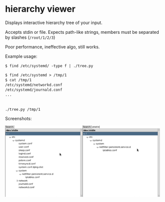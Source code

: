 hierarchy viewer
================

Displays interactive hierarchy tree of your input.

Accepts stdin or file. Expects path-like strings, members must be separated by slashes (`/root/1/2/3`)

Poor performance, ineffective algo, still works.

Example usage:

```shell
$ find /etc/systemd/ -type f | ./tree.py
```

```shell
$ find /etc/systemd > /tmp/1
$ cat /tmp/1
/etc/systemd/networkd.conf
/etc/systemd/journald.conf
...


./tree.py /tmp/1
```

Screenshots:

![screen](./doc/screen.png)
